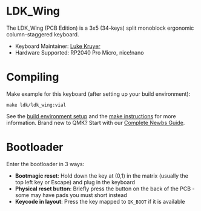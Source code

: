 # LDK_Wing

The LDK_Wing (PCB Edition) is a 3x5 (34-keys) split monoblock ergonomic column-staggered keyboard.

* Keyboard Maintainer: [Luke Kruyer](https://github.com/kruyerl)
* Hardware Supported: RP2040 Pro Micro, nice!nano

# Compiling

Make example for this keyboard (after setting up your build environment):

    make ldk/ldk_wing:vial

See the [build environment setup](https://docs.qmk.fm/#/getting_started_build_tools) and the [make instructions](https://docs.qmk.fm/#/getting_started_make_guide) for more information. Brand new to QMK? Start with our [Complete Newbs Guide](https://docs.qmk.fm/#/newbs).

# Bootloader

Enter the bootloader in 3 ways:

* **Bootmagic reset**: Hold down the key at (0,1) in the matrix (usually the top left key or Escape) and plug in the keyboard
* **Physical reset button**: Briefly press the button on the back of the PCB - some may have pads you must short instead
* **Keycode in layout**: Press the key mapped to `QK_BOOT` if it is available
